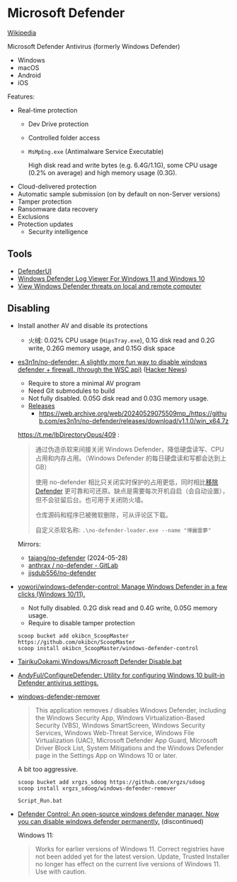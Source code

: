 # Microsoft Defender
[Wikipedia](https://en.wikipedia.org/wiki/Microsoft_Defender_Antivirus)

Microsoft Defender Antivirus (formerly Windows Defender)

- Windows
- macOS
- Android
- iOS

Features:
- Real-time protection
  - Dev Drive protection
  - Controlled folder access
  - `MsMpEng.exe` (Antimalware Service Executable)

    High disk read and write bytes (e.g. 6.4G/1.1G), some CPU usage (0.2% on average) and high memory usage (0.3G).
- Cloud-delivered protection
- Automatic sample submission (on by default on non-Server versions)
- Tamper protection
- Ransomware data recovery
- Exclusions
- Protection updates
  - Security intelligence

## Tools
- [DefenderUI](https://www.defenderui.com/)
- [Windows Defender Log Viewer For Windows 11 and Windows 10](https://www.nirsoft.net/utils/windows_defender_log_viewer.html)
- [View Windows Defender threats on local and remote computer](https://www.nirsoft.net/utils/windows_defender_threats_view.html)

## Disabling
- Install another AV and disable its protections
  - 火绒: 0.02% CPU usage (`HipsTray.exe`), 0.1G disk read and 0.2G write, 0.26G memory usage, and 0.15G disk space

- [es3n1n/no-defender: A slightly more fun way to disable windows defender + firewall. (through the WSC api)](https://github.com/es3n1n/no-defender) ([Hacker News](https://news.ycombinator.com/item?id=40467741))
  - Require to store a minimal AV program
  - Need Git submodules to build
  - Not fully disabled. 0.05G disk read and 0.03G memory usage.
  - [Releases](https://web.archive.org/web/20240529075509/https://github.com/es3n1n/no-defender/releases)
    - https://web.archive.org/web/20240529075509mp_/https://github.com/es3n1n/no-defender/releases/download/v1.1.0/win_x64.7z
  
  https://t.me/IbDirectoryOpus/409 :
  > 通过伪造杀软来间接关闭 Windows Defender，降低硬盘读写、CPU 占用和内存占用。（Windows Defender 的每日硬盘读和写都会达到上 GB）
  > 
  > 使用 no-defender 相比只关闭实时保护的占用更低，同时相比[移除 Defender](https://github.com/ionuttbara/windows-defender-remover) 更可靠和可还原。缺点是需要每次开机自启（会自动设置），但不会驻留后台。也可用于关闭防火墙。
  > 
  > 仓库源码和程序已被微软删除，可从评论区下载。
  > 
  > 自定义杀软名称: `.\no-defender-loader.exe --name "博麗霊夢"`

  Mirrors:
  - [tajang/no-defender](https://gitee.com/tajang/no-defender) (2024-05-28)
  - [anthrax / no-defender - GitLab](https://git.lynxcore.org/anthrax/no-defender)
  - [jjsdub556/no-defender](https://github.com/jjsdub556/no-defender)

- [yowori/windows-defender-control: Manage Windows Defender in a few clicks (Windows 10/11).](https://github.com/yowori/windows-defender-control)
  - Not fully disabled. 0.2G disk read and 0.4G write, 0.05G memory usage.
  - Require to disable tamper protection

  ```pwsh
  scoop bucket add okibcn_ScoopMaster https://github.com/okibcn/ScoopMaster
  scoop install okibcn_ScoopMaster/windows-defender-control
  ```

- [TairikuOokami.Windows/Microsoft Defender Disable.bat](https://github.com/TairikuOokami/Windows/blob/main/Microsoft%20Defender%20Disable.bat)

- [AndyFul/ConfigureDefender: Utility for configuring Windows 10 built-in Defender antivirus settings.](https://github.com/AndyFul/ConfigureDefender)

- [windows-defender-remover](https://github.com/ionuttbara/windows-defender-remover)

  > This application removes / disables Windows Defender, including the Windows Security App, Windows Virtualization-Based Security (VBS), Windows SmartScreen, Windows Security Services, Windows Web-Threat Service, Windows File Virtualization (UAC), Microsoft Defender App Guard, Microsoft Driver Block List, System Mitigations and the Windows Defender page in the Settings App on Windows 10 or later.

  A bit too aggressive.

  ```pwsh
  scoop bucket add xrgzs_sdoog https://github.com/xrgzs/sdoog
  scoop install xrgzs_sdoog/windows-defender-remover
  ```
  `Script_Run.bat`

- [Defender Control: An open-source windows defender manager. Now you can disable windows defender permanently.](https://github.com/pgkt04/defender-control) (discontinued)
  
  Windows 11:
  > Works for earlier versions of Windows 11. Correct registries have not been added yet for the latest version. Update, Trusted Installer no longer has effect on the current live versions of Windows 11. Use with caution.

